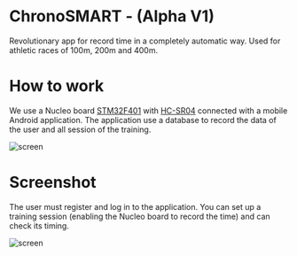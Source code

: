 # ChronoSMART - (Alpha V1)



Revolutionary app for record time in a completely automatic way.
Used for athletic races of 100m, 200m and 400m.

# How to work
We use a Nucleo board [STM32F401](http://www.st.com/en/microcontrollers/stm32f401.html?querycriteria=productId=LN1810) with [HC-SR04](http://www.radiofo.it/files/articoli/sku026931new.pdf) connected with a mobile Android application. 
The application use a database to record the data of the user and all session of the training. 



![screen](https://github.com/theanto/chronoSMART/blob/master/screen/figure-1-architecture.jpg "Architecture")



# Screenshot


The user must register and log in to the application. You can set up a training session (enabling the Nucleo board to record the time) and can check its timing.


![screen](https://github.com/theanto/chronoSMART/blob/master/screen/Screenshot%20(26).jpg "ScreenApp")
